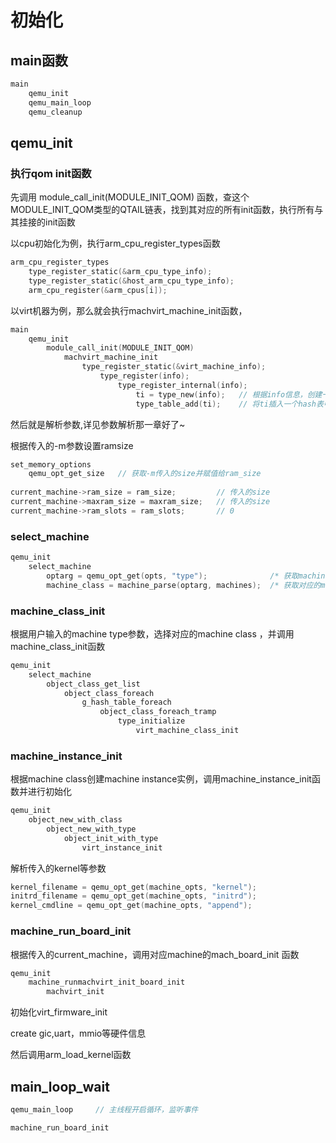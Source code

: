 # 初始化

## main函数

```c
main
	qemu_init
	qemu_main_loop
	qemu_cleanup
```

## qemu_init
### 执行qom init函数

先调用 module_call_init(MODULE_INIT_QOM) 函数，查这个MODULE_INIT_QOM类型的QTAIL链表，找到其对应的所有init函数，执行所有与其挂接的init函数

以cpu初始化为例，执行arm_cpu_register_types函数

```c
arm_cpu_register_types
	type_register_static(&arm_cpu_type_info);
	type_register_static(&host_arm_cpu_type_info);
	arm_cpu_register(&arm_cpus[i]);
```

以virt机器为例，那么就会执行machvirt_machine_init函数，

```c
main
	qemu_init
    	module_call_init(MODULE_INIT_QOM) 
            machvirt_machine_init
                type_register_static(&virt_machine_info);
                    type_register(info);
                        type_register_internal(info);
                            ti = type_new(info);   // 根据info信息，创建一个TypeImpl对象
                            type_table_add(ti);    // 将ti插入一个hash表中(第一次调用会新建hash表)。这个表中就存储了各种不同类型cpu的信息:name, parent,class_init,instance_init
```

然后就是解析参数,详见参数解析那一章好了~

根据传入的-m参数设置ramsize

```c
set_memory_options
    qemu_opt_get_size   // 获取-m传入的size并赋值给ram_size
    
current_machine->ram_size = ram_size;         // 传入的size
current_machine->maxram_size = maxram_size;   // 传入的size
current_machine->ram_slots = ram_slots;       // 0
```

### select_machine

```c
qemu_init
	select_machine
    	optarg = qemu_opt_get(opts, "type");              /* 获取machine type （virt）*/
		machine_class = machine_parse(optarg, machines);  /* 获取对应的machine class */
```

### machine_class_init

根据用户输入的machine type参数，选择对应的machine class ，并调用machine_class_init函数

```c
qemu_init
    select_machine
		object_class_get_list
			object_class_foreach	
    			g_hash_table_foreach
    				object_class_foreach_tramp
    					type_initialize
							virt_machine_class_init
```


### machine_instance_init

根据machine class创建machine instance实例，调用machine_instance_init函数并进行初始化

```c
qemu_init
	object_new_with_class
		object_new_with_type
			object_init_with_type
				virt_instance_init
```

解析传入的kernel等参数

```c
kernel_filename = qemu_opt_get(machine_opts, "kernel");
initrd_filename = qemu_opt_get(machine_opts, "initrd");
kernel_cmdline = qemu_opt_get(machine_opts, "append");
```

### machine_run_board_init

根据传入的current_machine，调用对应machine的mach_board_init 函数

```c
qemu_init
    machine_runmachvirt_init_board_init
		machvirt_init
```


初始化virt_firmware_init

create gic,uart，mmio等硬件信息

然后调用arm_load_kernel函数

## main_loop_wait

```c
qemu_main_loop     // 主线程开启循环，监听事件

machine_run_board_init
```

